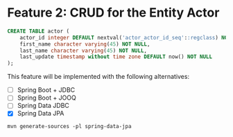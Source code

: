 # Feature 2: CRUD for the Entity Actor

```sql
CREATE TABLE actor (
    actor_id integer DEFAULT nextval('actor_actor_id_seq'::regclass) NOT NULL,
    first_name character varying(45) NOT NULL,
    last_name character varying(45) NOT NULL,
    last_update timestamp without time zone DEFAULT now() NOT NULL
);
```

This feature will be implemented with the following alternatives:

- [ ] Spring Boot + JDBC
- [ ] Spring Boot + JOOQ
- [ ] Spring Data JDBC
- [x] Spring Data JPA

```
mvn generate-sources -pl spring-data-jpa
```
